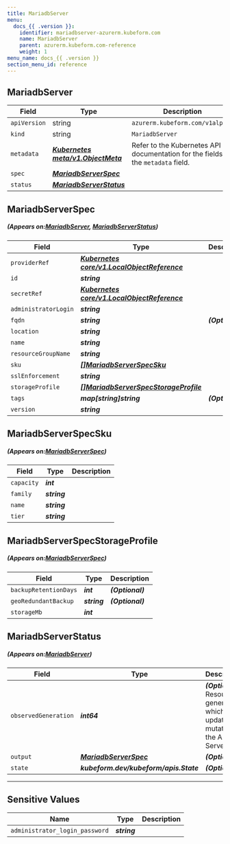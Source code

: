 ```yaml
---
title: MariadbServer
menu:
  docs_{{ .version }}:
    identifier: mariadbserver-azurerm.kubeform.com
    name: MariadbServer
    parent: azurerm.kubeform.com-reference
    weight: 1
menu_name: docs_{{ .version }}
section_menu_id: reference
---
```


## MariadbServer
| Field | Type | Description |
| ------ | ----- | ----------- |
| `apiVersion` | string | `azurerm.kubeform.com/v1alpha1` |
|    `kind` | string | `MariadbServer` |
| `metadata` | ***[Kubernetes meta/v1.ObjectMeta](https://kubernetes.io/docs/reference/generated/kubernetes-api/v1.13/#objectmeta-v1-meta)***|Refer to the Kubernetes API documentation for the fields of the `metadata` field.|
| `spec` | ***[MariadbServerSpec](#MariadbServerSpec)***||
| `status` | ***[MariadbServerStatus](#MariadbServerStatus)***||
## MariadbServerSpec
##### (Appears on:[MariadbServer](#MariadbServer), [MariadbServerStatus](#MariadbServerStatus))
| Field | Type | Description |
| ------ | ----- | ----------- |
| `providerRef` | ***[Kubernetes core/v1.LocalObjectReference](https://kubernetes.io/docs/reference/generated/kubernetes-api/v1.13/#localobjectreference-v1-core)***||
| `id` | ***string***||
| `secretRef` | ***[Kubernetes core/v1.LocalObjectReference](https://kubernetes.io/docs/reference/generated/kubernetes-api/v1.13/#localobjectreference-v1-core)***||
| `administratorLogin` | ***string***||
| `fqdn` | ***string***| ***(Optional)*** |
| `location` | ***string***||
| `name` | ***string***||
| `resourceGroupName` | ***string***||
| `sku` | ***[[]MariadbServerSpecSku](#MariadbServerSpecSku)***||
| `sslEnforcement` | ***string***||
| `storageProfile` | ***[[]MariadbServerSpecStorageProfile](#MariadbServerSpecStorageProfile)***||
| `tags` | ***map[string]string***| ***(Optional)*** |
| `version` | ***string***||
## MariadbServerSpecSku
##### (Appears on:[MariadbServerSpec](#MariadbServerSpec))
| Field | Type | Description |
| ------ | ----- | ----------- |
| `capacity` | ***int***||
| `family` | ***string***||
| `name` | ***string***||
| `tier` | ***string***||
## MariadbServerSpecStorageProfile
##### (Appears on:[MariadbServerSpec](#MariadbServerSpec))
| Field | Type | Description |
| ------ | ----- | ----------- |
| `backupRetentionDays` | ***int***| ***(Optional)*** |
| `geoRedundantBackup` | ***string***| ***(Optional)*** |
| `storageMb` | ***int***||
## MariadbServerStatus
##### (Appears on:[MariadbServer](#MariadbServer))
| Field | Type | Description |
| ------ | ----- | ----------- |
| `observedGeneration` | ***int64***| ***(Optional)*** Resource generation, which is updated on mutation by the API Server.|
| `output` | ***[MariadbServerSpec](#MariadbServerSpec)***| ***(Optional)*** |
| `state` | ***kubeform.dev/kubeform/apis.State***| ***(Optional)*** |
---
## Sensitive Values
| Name | Type | Description |
|------|------|-------------|
| `administrator_login_password` | ***string*** ||
